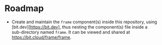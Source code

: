 # Roadmap

- Create and maintain the ```frame``` component(s) inside this repository, using [bit.dev][https://bit.dev], thus nesting the component(s) file inside a sub-directory named ```frame```. It can be viewed and shared at https://bit.cloud/frame/frame.
